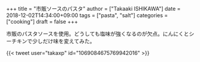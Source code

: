+++
title = "市販ソースのパスタ"
author = ["Takaaki ISHIKAWA"]
date = 2018-12-02T14:34:00+09:00
tags = ["pasta", "salt"]
categories = ["cooking"]
draft = false
+++

市販のパスタソースを使用。どうしても塩味が強くなるのが欠点。にんにくとシーチキンで少しだけ味を変えてみた。  

{{< tweet user="takaxp" id="1069084675769942016" >}}